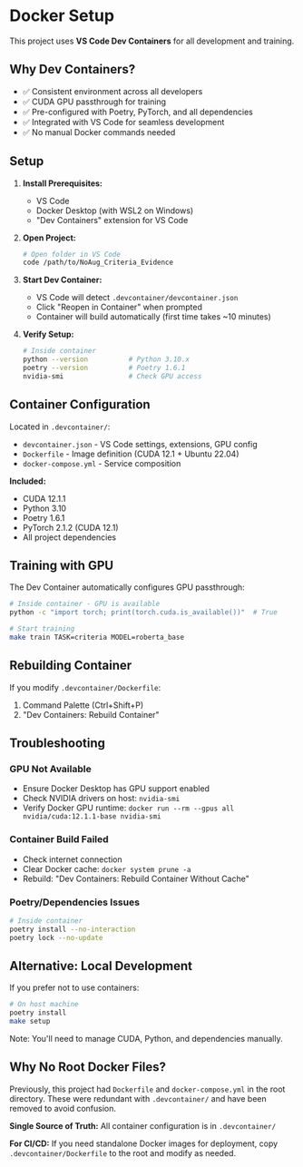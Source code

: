 # Docker Setup

This project uses **VS Code Dev Containers** for all development and training.

## Why Dev Containers?

- ✅ Consistent environment across all developers
- ✅ CUDA GPU passthrough for training
- ✅ Pre-configured with Poetry, PyTorch, and all dependencies
- ✅ Integrated with VS Code for seamless development
- ✅ No manual Docker commands needed

## Setup

1. **Install Prerequisites:**
   - VS Code
   - Docker Desktop (with WSL2 on Windows)
   - "Dev Containers" extension for VS Code

2. **Open Project:**
   ```bash
   # Open folder in VS Code
   code /path/to/NoAug_Criteria_Evidence
   ```

3. **Start Dev Container:**
   - VS Code will detect `.devcontainer/devcontainer.json`
   - Click "Reopen in Container" when prompted
   - Container will build automatically (first time takes ~10 minutes)

4. **Verify Setup:**
   ```bash
   # Inside container
   python --version          # Python 3.10.x
   poetry --version          # Poetry 1.6.1
   nvidia-smi                # Check GPU access
   ```

## Container Configuration

Located in `.devcontainer/`:
- `devcontainer.json` - VS Code settings, extensions, GPU config
- `Dockerfile` - Image definition (CUDA 12.1 + Ubuntu 22.04)
- `docker-compose.yml` - Service composition

**Included:**
- CUDA 12.1.1
- Python 3.10
- Poetry 1.6.1
- PyTorch 2.1.2 (CUDA 12.1)
- All project dependencies

## Training with GPU

The Dev Container automatically configures GPU passthrough:

```bash
# Inside container - GPU is available
python -c "import torch; print(torch.cuda.is_available())"  # True

# Start training
make train TASK=criteria MODEL=roberta_base
```

## Rebuilding Container

If you modify `.devcontainer/Dockerfile`:

1. Command Palette (Ctrl+Shift+P)
2. "Dev Containers: Rebuild Container"

## Troubleshooting

### GPU Not Available
- Ensure Docker Desktop has GPU support enabled
- Check NVIDIA drivers on host: `nvidia-smi`
- Verify Docker GPU runtime: `docker run --rm --gpus all nvidia/cuda:12.1.1-base nvidia-smi`

### Container Build Failed
- Check internet connection
- Clear Docker cache: `docker system prune -a`
- Rebuild: "Dev Containers: Rebuild Container Without Cache"

### Poetry/Dependencies Issues
```bash
# Inside container
poetry install --no-interaction
poetry lock --no-update
```

## Alternative: Local Development

If you prefer not to use containers:

```bash
# On host machine
poetry install
make setup
```

Note: You'll need to manage CUDA, Python, and dependencies manually.

## Why No Root Docker Files?

Previously, this project had `Dockerfile` and `docker-compose.yml` in the root directory. These were redundant with `.devcontainer/` and have been removed to avoid confusion.

**Single Source of Truth:** All container configuration is in `.devcontainer/`

**For CI/CD:** If you need standalone Docker images for deployment, copy `.devcontainer/Dockerfile` to the root and modify as needed.
